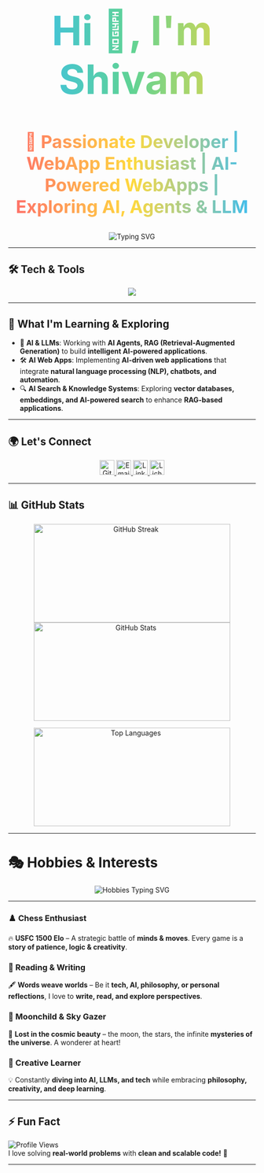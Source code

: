<!--
**black-sheepp/black-sheepp** is a ✨ _special_ ✨ repository because its `README.md` (this file) appears on your GitHub profile.
-->

<h1 align="center" style="font-size: 82px; font-weight: bold; background: linear-gradient(90deg, #36BCF7, #60D394, #FFD93D); -webkit-background-clip: text; color: transparent;">
  Hi 👋, I'm Shivam
</h1>

<h2 align="center" style="font-size: 36px; font-weight: bold; background: linear-gradient(90deg, #FF6B6B, #FFD93D, #36BCF7); -webkit-background-clip: text; color: transparent;">
  🚀 Passionate Developer | WebApp Enthusiast | AI-Powered WebApps | Exploring AI, Agents & LLM
</h2>

<p align="center">
  <img src="https://readme-typing-svg.herokuapp.com?font=Fira+Sans&weight=700&size=32&pause=1000&color=36BCF7&center=true&vCenter=true&width=800&lines=Full-Stack+Web+Developer;React+%7C+Next.js+%7C+Node.js+%7C+JavaScript;Building+AI-Powered+WebApps;Exploring+RAG+%7C+LLMs+%7C+AI+Agents;Open+to+Collaboration+%F0%9F%9A%80" alt="Typing SVG" />
</p>

---

## 🛠️ Tech & Tools  

<p align="center">
  <img src="https://skillicons.dev/icons?i=js,ts,react,next,nodejs,express,mongodb,vite,tailwind,sass,postman" />
</p>

---

## 🌱 What I'm Learning & Exploring  

- 🤖 **AI & LLMs**: Working with **AI Agents, RAG (Retrieval-Augmented Generation)** to build **intelligent AI-powered applications**.  
- 🛠️ **AI Web Apps**: Implementing **AI-driven web applications** that integrate **natural language processing (NLP), chatbots, and automation**.  
- 🔍 **AI Search & Knowledge Systems**: Exploring **vector databases, embeddings, and AI-powered search** to enhance **RAG-based applications**.  

---

## 🌍 Let's Connect  

<p align="center">
  <a href="https://github.com/black-sheepp">
    <img src="https://img.shields.io/github/followers/black-sheepp?label=Followers&style=social" height="30" alt="GitHub Followers" />
  </a>
  <a href="mailto:shivamguptanitw@gmail.com">
    <img src="https://img.shields.io/badge/Email-%23D14836.svg?style=for-the-badge&logo=gmail&logoColor=white" height="30" alt="Email" />
  </a>
  <a href="https://www.linkedin.com/in/gshivam1/">
    <img src="https://img.shields.io/badge/LinkedIn-%230077B5.svg?style=for-the-badge&logo=linkedin&logoColor=white" height="30" alt="LinkedIn" />
  </a>
  <a href="https://lichess.org/@/shivam888500">
    <img src="https://img.shields.io/badge/Lichess-%23000000.svg?style=for-the-badge&logo=lichess&logoColor=white" height="30" alt="Lichess Profile" />
  </a>
</p>

---

## 📊 GitHub Stats  

<p align="center">
  <img src="https://github-readme-streak-stats.herokuapp.com/?user=black-sheepp&theme=blue-green&hide_border=true" width="400" height="200" alt="GitHub Streak" />
  <img src="https://github-readme-stats.vercel.app/api?username=black-sheepp&theme=blue-green&show_icons=true&hide_border=true&count_private=true" width="400" height="200" alt="GitHub Stats" />
</p>

<p align="center">
  <img src="https://github-readme-stats.vercel.app/api/top-langs/?username=black-sheepp&theme=blue-green&show_icons=true&hide_border=true&layout=compact" width="400" height="200" alt="Top Languages" />
</p>

---

# 🎭 Hobbies & Interests  

<p align="center">
  <img src="https://readme-typing-svg.herokuapp.com?font=Fira+Sans&size=32&pause=1000&color=FFA500&center=true&vCenter=true&width=1000&lines=%E2%99%9F+Chess+%7C+Tactical+Mind+%E2%80%93+USFC+1500+Elo;📖+Reading+%26+Writing+%7C+Words+Weave+Worlds;🌌+Sky+Gazer+%7C+Moonchild+%7C+Stargazer;🚀+Creative+Learner+%7C+Tech%2C+AI%2C+Philosophy+Seeker" alt="Hobbies Typing SVG" />
</p>

---

### ♟️ Chess Enthusiast  
🔥 **USFC 1500 Elo** – A strategic battle of **minds & moves**. Every game is a **story of patience, logic & creativity**.  

### 📖 Reading & Writing  
🖋️ **Words weave worlds** – Be it **tech, AI, philosophy, or personal reflections**, I love to **write, read, and explore perspectives**.  

### 🌙 Moonchild & Sky Gazer  
🔭 **Lost in the cosmic beauty** – the moon, the stars, the infinite **mysteries of the universe**. A wonderer at heart!  

### 🚀 Creative Learner  
💡 Constantly **diving into AI, LLMs, and tech** while embracing **philosophy, creativity, and deep learning**.  

---

## ⚡ Fun Fact  

![Profile Views](https://komarev.com/ghpvc/?username=black-sheepp&color=brightgreen&style=flat-square)  
I love solving **real-world problems** with **clean and scalable code!** 🚀  

---
